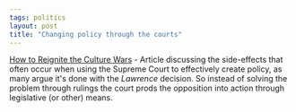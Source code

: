 ```yaml
---
tags: politics
layout: post
title: "Changing policy through the courts"
---
```




<a href="http://nytimes.com/2003/09/07/magazine/07COURT.html">How to Reignite the Culture Wars</a> - Article discussing the side-effects that often occur when using the Supreme Court to effectively create policy, as many argue it's done with the <em>Lawrence</em> decision. So instead of solving the problem through rulings the court prods the opposition into action through legislative (or other) means.


